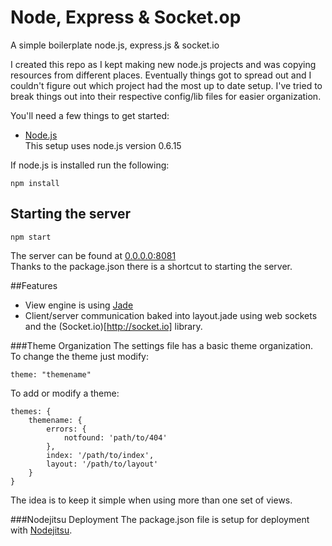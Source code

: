 # Node, Express & Socket.op
A simple boilerplate node.js, express.js & socket.io

I created this repo as I kept making new node.js projects and was copying resources from different places. Eventually things got to spread out and I couldn't figure out which project had the most up to date setup. I've tried to break things out into their respective config/lib files for easier organization.

You'll need a few things to get started:  
 - [Node.js](https://github.com/joyent/node)  
This setup uses node.js version 0.6.15

If node.js is installed run the following:

	npm install

## Starting the server
	
	npm start

The server can be found at [0.0.0.0:8081](http://0.0.0.0:8081)  
Thanks to the package.json there is a shortcut to starting the server.

##Features
 - View engine is using [Jade](http://github.com/visionmedia/jade)
 - Client/server communication baked into layout.jade using web sockets and the (Socket.io)[http://socket.io] library.

###Theme Organization
The settings file has a basic theme organization. To change the theme just modify:

	theme: "themename"

To add or modify a theme:

	themes: {
		themename: {
			errors: {
				notfound: 'path/to/404'
			},
			index: '/path/to/index',
			layout: '/path/to/layout'
		}
	}

The idea is to keep it simple when using more than one set of views.

###Nodejitsu Deployment
The package.json file is setup for deployment with [Nodejitsu](http://nodejitsu.com).